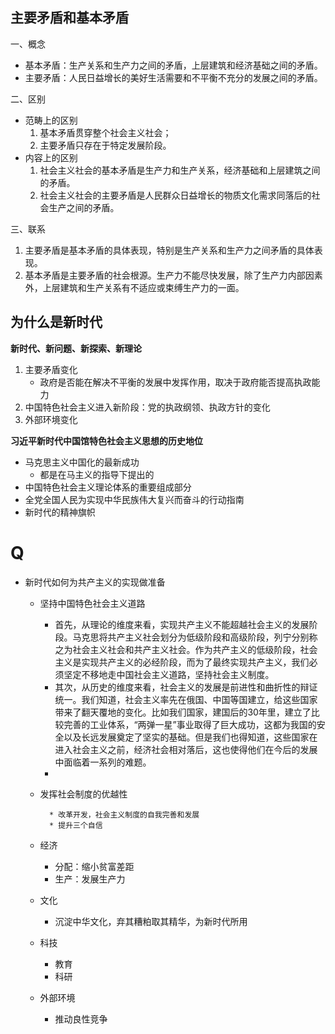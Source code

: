 ## 主要矛盾和基本矛盾

一、概念

* 基本矛盾：生产关系和生产力之间的矛盾，上层建筑和经济基础之间的矛盾。
* 主要矛盾：人民日益增长的美好生活需要和不平衡不充分的发展之间的矛盾。

二、区别

* 范畴上的区别
    1. 基本矛盾贯穿整个社会主义社会；
    2. 主要矛盾只存在于特定发展阶段。
* 内容上的区别
    1. 社会主义社会的基本矛盾是生产力和生产关系，经济基础和上层建筑之间的矛盾。
    2. 社会主义社会的主要矛盾是人民群众日益增长的物质文化需求同落后的社会生产之间的矛盾。

三、联系

1. 主要矛盾是基本矛盾的具体表现，特别是生产关系和生产力之间矛盾的具体表现。
2. 基本矛盾是主要矛盾的社会根源。生产力不能尽快发展，除了生产力内部因素外，上层建筑和生产关系有不适应或束缚生产力的一面。

## 为什么是新时代

**新时代、新问题、新探索、新理论**

1. 主要矛盾变化
    * 政府是否能在解决不平衡的发展中发挥作用，取决于政府能否提高执政能力
2. 中国特色社会主义进入新阶段：党的执政纲领、执政方针的变化
3. 外部环境变化



**习近平新时代中国馆特色社会主义思想的历史地位**

* 马克思主义中国化的最新成功
    * 都是在马主义的指导下提出的
* 中国特色社会主义理论体系的重要组成部分
* 全党全国人民为实现中华民族伟大复兴而奋斗的行动指南
* 新时代的精神旗帜

# Q

* 新时代如何为共产主义的实现做准备
    * 坚持中国特色社会主义道路
        * 首先，从理论的维度来看，实现共产主义不能超越社会主义的发展阶段。马克思将共产主义社会划分为低级阶段和高级阶段，列宁分别称之为社会主义社会和共产主义社会。作为共产主义的低级阶段，社会主义是实现共产主义的必经阶段，而为了最终实现共产主义，我们必须坚定不移地走中国社会主义道路，坚持社会主义制度。
        * 其次，从历史的维度来看，社会主义的发展是前进性和曲折性的辩证统一。我们知道，社会主义率先在俄国、中国等国建立，给这些国家带来了翻天覆地的变化。比如我们国家，建国后的30年里，建立了比较完善的工业体系，“两弹一星”事业取得了巨大成功，这都为我国的安全以及长远发展奠定了坚实的基础。但是我们也得知道，这些国家在进入社会主义之前，经济社会相对落后，这也使得他们在今后的发展中面临着一系列的难题。
        * <!--实现共产主义不能超越社会主义的发展阶段。结合中国国情，在社会主义初级阶段，我们首先要坚定不移地走中国特色社会主义道路-->

    * 发挥社会制度的优越性

            * 改革开发，社会主义制度的自我完善和发展
            * 提升三个自信

    * 经济

        * 分配：缩小贫富差距
        * 生产：发展生产力

    * 文化

        * 沉淀中华文化，弃其糟粕取其精华，为新时代所用

    * 科技
        * 教育
        * 科研

    * 外部环境
        * 推动良性竞争
